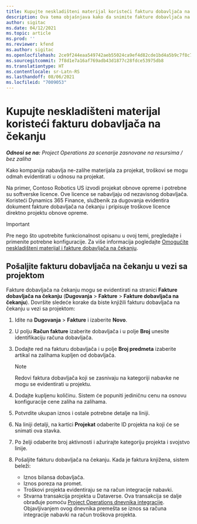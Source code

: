 ```yaml
---
title: Kupujte neskladišteni materijal koristeći fakturu dobavljača na čekanju
description: Ova tema objašnjava kako da snimite fakture dobavljača na čekanju.
author: sigitac
ms.date: 04/12/2021
ms.topic: article
ms.prod: ''
ms.reviewer: kfend
ms.author: sigitac
ms.openlocfilehash: 2ce9f244eaa549742aeb55024ca9ef4d82cde1bd4a5b9c7f8c762cf72e0da83f
ms.sourcegitcommit: 7f8d1e7a16af769adb43d1877c28fdce53975db8
ms.translationtype: HT
ms.contentlocale: sr-Latn-RS
ms.lasthandoff: 08/06/2021
ms.locfileid: "7009053"
---
```

# <a name="purchase-non-stocked-materials-using-a-pending-vendor-invoice"></a>Kupujte neskladišteni materijal koristeći fakturu dobavljača na čekanju

_**Odnosi se na:** Project Operations za scenarije zasnovane na resursima / bez zaliha_

Kako kompanija nabavlja ne-zalihe materijala za projekat, troškovi se mogu odmah evidentirati u odnosu na projekat. 

Na primer, Contoso Robotics US izvodi projekat obnove opreme i potrebne su softverske licence. Ove licence se nabavljaju od nezavisnog dobavljača.  Koristeći Dynamics 365 Finance, službenik za dugovanja evidentira dokument fakture dobavljača na čekanju i pripisuje troškove licence direktno projektu obnove opreme. 

> [!IMPORTANT]
> Pre nego što upotrebite funkcionalnost opisanu u ovoj temi, pregledajte i primenite potrebne konfiguracije. Za više informacija pogledajte [Omogućite neskladišteni materijal i fakture dobavljača na čekanju](configure-materials-nonstocked.md). 

## <a name="post-a-project-related-pending-vendor-invoice"></a>Pošaljite fakturu dobavljača na čekanju u vezi sa projektom 

Fakture dobavljača na čekanju mogu se evidentirati na stranici **Fakture dobavljača na čekanju** (**Dugovanja** > **Fakture** > **Fakture dobavljača na čekanju**). Dovršite sledeće korake da biste knjižili fakturu dobavljača na čekanju u vezi sa projektom:

1. Idite na **Dugovanja** > **Fakture** i izaberite **Novo**. 
2. U polju **Račun fakture** izaberite dobavljača i u polje **Broj** unesite identifikaciju računa dobavljača.
3. Dodajte red na fakturu dobavljača i u polje **Broj predmeta** izaberite artikal na zalihama kupljen od dobavljača. 

    > [!NOTE]
    > Redovi faktura dobavljača koji se zasnivaju na kategoriji nabavke ne mogu se evidentirati u projektu. 
    
5. Dodajte kupljenu količinu. Sistem će popuniti jediničnu cenu na osnovu konfiguracije cene zaliha na zalihama. 
6. Potvrdite ukupan iznos i ostale potrebne detalje na liniji.
7. Na liniji detalji, na kartici **Projekat** odaberite ID projekta na koji će se snimati ova stavka.
8. Po želji odaberite broj aktivnosti i ažurirajte kategoriju projekta i svojstvo linije.
9. Pošaljite fakturu dobavljača na čekanju. Kada je faktura knjižena, sistem beleži:
    
    - Iznos bilansa dobavljača.
    - Iznos poreza na promet.
    - Troškovi projekta evidentiraju se na račun integracije nabavki.
    - Stvarna transakcija projekta u Dataverse. Ova transakcija se dalje obrađuje pomoću [Project Operations dnevnika integracije](../project-accounting/project-operations-integration-journal.md). Objavljivanjem ovog dnevnika premešta se iznos sa računa integracije nabavki na račun troškova projekta.
